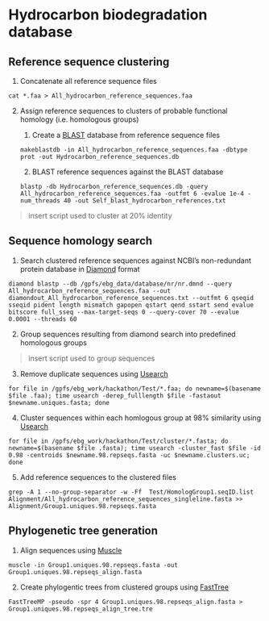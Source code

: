 # **Hydrocarbon biodegradation database**

## Reference sequence clustering

1. Concatenate all reference sequence files

```shell
cat *.faa > All_hydrocarbon_reference_sequences.faa
```

2. Assign reference sequences to clusters of probable functional homology (i.e. homologous groups)

   1. Create a [BLAST](https://www.ncbi.nlm.nih.gov/books/NBK52640/) database from reference sequence files
   
    ```shell
    makeblastdb -in All_hydrocarbon_reference_sequences.faa -dbtype prot -out Hydrocarbon_reference_sequences.db
    ```
        
   2. BLAST reference sequences against the BLAST database
   
    ```shell
    blastp -db Hydrocarbon_reference_sequences.db -query All_hydrocarbon_reference_sequences.faa -outfmt 6 -evalue 1e-4 -num_threads 40 -out Self_blast_hydrocarbon_references.txt
    ```

> insert script used to cluster at 20% identity

## Sequence homology search
 
1. Search clustered reference sequences against NCBI’s non-redundant protein database in [Diamond](https://github.com/bbuchfink/diamond) format

```shell
diamond blastp --db /gpfs/ebg_data/database/nr/nr.dmnd --query All_hydrocarbon_reference_sequences.faa --out diamondout_All_hydrocarbon_reference_sequences.txt --outfmt 6 qseqid sseqid pident length mismatch gapopen qstart qend sstart send evalue bitscore full_sseq --max-target-seqs 0 --query-cover 70 --evalue 0.0001 --threads 60
```
    
2. Group sequences resulting from diamond search into predefined homologous groups

> insert script used to group sequences


3. Remove duplicate sequences using [Usearch](https://www.drive5.com/usearch/)

```shell
for file in /gpfs/ebg_work/hackathon/Test/*.faa; do newname=$(basename $file .faa); time usearch -derep_fulllength $file -fastaout $newname.uniques.fasta; done
```

4. Cluster sequences within each homlogous group at 98% similarity using [Usearch](https://www.drive5.com/usearch/)

```shell
for file in /gpfs/ebg_work/hackathon/Test/cluster/*.fasta; do newname=$(basename $file .fasta); time usearch -cluster_fast $file -id 0.98 -centroids $newname.98.repseqs.fasta -uc $newname.clusters.uc; done
```

5. Add reference sequences to the clustered files

```shell
grep -A 1 --no-group-separator -w -Ff  Test/HomologGroup1.seqID.list Alignment/All_hydrocarbon_reference_sequences_singleline.fasta >> Alignment/Group1.uniques.98.repseqs.fasta
```

## Phylogenetic tree generation

1. Align sequences using [Muscle](https://www.drive5.com/muscle/)

```shell
muscle -in Group1.uniques.98.repseqs.fasta -out Group1.uniques.98.repseqs_align.fasta
```

2. Create phylogentic trees from clustered groups using [FastTree](http://www.microbesonline.org/fasttree/)

```shell
FastTreeMP -pseudo -spr 4 Group1.uniques.98.repseqs_align.fasta > Group1.uniques.98.repseqs_align_tree.tre
```